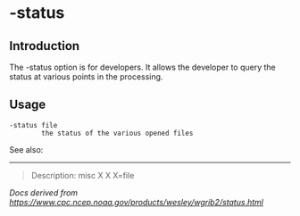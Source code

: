 # -status

## Introduction

The -status option is for developers.
It allows the developer to query the status at various
points in the processing.

## Usage

```
-status file
        the status of the various opened files
```

See also:

---

> Description: misc X X X=file

_Docs derived from <https://www.cpc.ncep.noaa.gov/products/wesley/wgrib2/status.html>_
